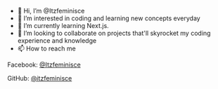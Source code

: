 - 👋 Hi, I’m @Itzfeminisce
- 👀 I’m interested in coding and learning new concepts everyday 
- 🌱 I’m currently learning Next.js. 
- 💞️ I’m looking to collaborate on projects that'll skyrocket my coding experience and knowledge 
- 📫 How to reach me 

Facebook: <a href="https://facebook.com/itzfeminisce">@Itzfeminisce</a>

GitHub: <a href="https://github.com/itzfeminisce">@itzfeminisce</a>

<!--
Itzfeminisce/Itzfeminisce is a ✨ special ✨ repository because its `README.md` (this file) appears his GitHub profile.
-->
